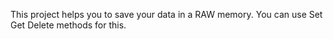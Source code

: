 This project helps you to save your data in a RAW memory. You can use Set Get Delete methods for this.

